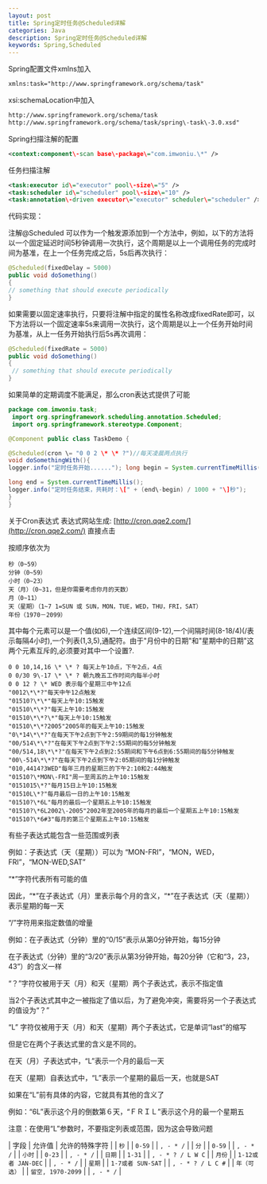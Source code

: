 ```yaml
---
layout: post
title: Spring定时任务@Scheduled详解
categories: Java
description: Spring定时任务@Scheduled详解
keywords: Spring,Scheduled
---
```

Spring配置文件xmlns加入
``` xml
xmlns:task="http://www.springframework.org/schema/task"
```
xsi:schemaLocation中加入
``` xml
http://www.springframework.org/schema/task
http://www.springframework.org/schema/task/spring\-task\-3.0.xsd"
```
Spring扫描注解的配置
``` xml
<context:component\-scan base\-package\="com.imwoniu.\*" />
```
任务扫描注解
``` xml
<task:executor id\="executor" pool\-size\="5" />
<task:scheduler id\="scheduler" pool\-size\="10" />
<task:annotation\-driven executor\="executor" scheduler\="scheduler" />
```
代码实现：

注解@Scheduled 可以作为一个触发源添加到一个方法中，例如，以下的方法将以一个固定延迟时间5秒钟调用一次执行，这个周期是以上一个调用任务的完成时间为基准，在上一个任务完成之后，5s后再次执行：
``` java
@Scheduled(fixedDelay = 5000) 
public void doSomething() 
{ 
// something that should execute periodically
}
```

如果需要以固定速率执行，只要将注解中指定的属性名称改成fixedRate即可，以下方法将以一个固定速率5s来调用一次执行，这个周期是以上一个任务开始时间为基准，从上一任务开始执行后5s再次调用：
``` java
@Scheduled(fixedRate = 5000) 
public void doSomething() 
{
 // something that should execute periodically
}
```

如果简单的定期调度不能满足，那么cron表达式提供了可能

``` java
package com.imwoniu.task;
 import org.springframework.scheduling.annotation.Scheduled;
 import org.springframework.stereotype.Component;

@Component public class TaskDemo {

@Scheduled(cron \= "0 0 2 \* \* ?")//每天凌晨两点执行
void doSomethingWith(){
logger.info("定时任务开始......"); long begin = System.currentTimeMillis(); //执行数据库操作了哦...

long end = System.currentTimeMillis();
logger.info("定时任务结束，共耗时：\[" + (end\-begin) / 1000 + "\]秒");
}
}
```

关于Cron表达式
表达式网站生成:
[http://cron.qqe2.com/](http://cron.qqe2.com/) 直接点击

按顺序依次为
```
秒（0~59）
分钟（0~59）
小时（0~23）
天（月）（0~31，但是你需要考虑你月的天数）
月（0~11）
天（星期）（1~7 1=SUN 或 SUN，MON，TUE，WED，THU，FRI，SAT）
年份（1970－2099）
```
其中每个元素可以是一个值(如6),一个连续区间(9\-12),一个间隔时间(8\-18/4)(/表示每隔4小时),一个列表(1,3,5),通配符。由于"月份中的日期"和"星期中的日期"这两个元素互斥的,必须要对其中一个设置?.
```
0 0 10,14,16 \* \* ? 每天上午10点，下午2点，4点
0 0/30 9\-17 \* \* ? 朝九晚五工作时间内每半小时
0 0 12 ? \* WED 表示每个星期三中午12点
"0012\*\*?"每天中午12点触发
"01510?\*\*"每天上午10:15触发
"01510\*\*?"每天上午10:15触发
"01510\*\*?\*"每天上午10:15触发
"01510\*\*?2005"2005年的每天上午10:15触发
"0\*14\*\*?"在每天下午2点到下午2:59期间的每1分钟触发
"00/514\*\*?"在每天下午2点到下午2:55期间的每5分钟触发
"00/514,18\*\*?"在每天下午2点到2:55期间和下午6点到6:55期间的每5分钟触发
"00\-514\*\*?"在每天下午2点到下午2:05期间的每1分钟触发
"010,4414?3WED"每年三月的星期三的下午2:10和2:44触发
"01510?\*MON\-FRI"周一至周五的上午10:15触发
"0151015\*?"每月15日上午10:15触发
"01510L\*?"每月最后一日的上午10:15触发
"01510?\*6L"每月的最后一个星期五上午10:15触发
"01510?\*6L2002\-2005"2002年至2005年的每月的最后一个星期五上午10:15触发
"01510?\*6#3"每月的第三个星期五上午10:15触发
```
有些子表达式能包含一些范围或列表

例如：子表达式（天（星期））可以为 “MON\-FRI”，“MON，WED，FRI”，“MON\-WED,SAT”

“\*”字符代表所有可能的值

因此，“\*”在子表达式（月）里表示每个月的含义，“\*”在子表达式（天（星期））表示星期的每一天

“/”字符用来指定数值的增量

例如：在子表达式（分钟）里的“0/15”表示从第0分钟开始，每15分钟

  在子表达式（分钟）里的“3/20”表示从第3分钟开始，每20分钟（它和“3，23，43”）的含义一样

“？”字符仅被用于天（月）和天（星期）两个子表达式，表示不指定值

当2个子表达式其中之一被指定了值以后，为了避免冲突，需要将另一个子表达式的值设为“？”

“L” 字符仅被用于天（月）和天（星期）两个子表达式，它是单词“last”的缩写

但是它在两个子表达式里的含义是不同的。

在天（月）子表达式中，“L”表示一个月的最后一天

在天（星期）自表达式中，“L”表示一个星期的最后一天，也就是SAT

如果在“L”前有具体的内容，它就具有其他的含义了

例如：“6L”表示这个月的倒数第６天，“ＦＲＩＬ”表示这个月的最一个星期五

注意：在使用“L”参数时，不要指定列表或范围，因为这会导致问题

| 字段 |  允许值 |  允许的特殊字符 | 
| `秒` |  | `0-59` |  | `, - * /` |
| `分` |  | `0-59` |  | `, - * /` |
| `小时` |  | `0-23` |  | `, - * /` |
| `日期` |  | `1-31` |  | `, - * ? / L W C` |
| `月份` |  | `1-12或者 JAN-DEC` |  | `, - * /` |
| `星期` |  | `1-7或者 SUN-SAT` |  | `, - * ? / L C #` |
| `年（可选）` |  | `留空, 1970-2099` |  | `, - * /` |